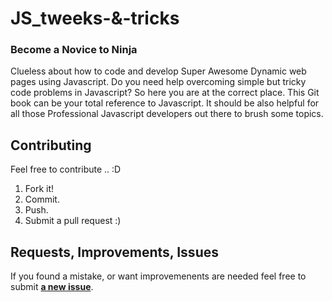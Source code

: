 # JS_tweeks-&-tricks

### Become a Novice to Ninja
Clueless about how to code and develop Super Awesome Dynamic web pages using Javascript.  Do you need help overcoming simple but tricky code problems in Javascript?
So here you are at the correct place. This Git book can be your total reference to Javascript. It should be also helpful for all those Professional Javascript developers out there to brush some topics.

## Contributing
Feel free to contribute .. :D

1. Fork it!
2. Commit.
3. Push.
5. Submit a pull request :)

## Requests, Improvements, Issues

If you found a mistake, or want improvemenents are needed feel free to submit [**a new issue**](https://github.com/opensrc-org/JS_tweeks-ticks/issues).


